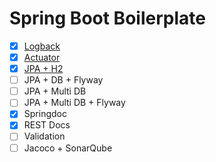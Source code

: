 # Spring Boot Boilerplate

- [x] [Logback](logback)
- [x] [Actuator](actuator)
- [x] [JPA + H2](jpa-h2)
- [ ] JPA + DB + Flyway
- [ ] JPA + Multi DB
- [ ] JPA + Multi DB + Flyway
- [x] Springdoc
- [x] REST Docs
- [ ] Validation
- [ ] Jacoco + SonarQube